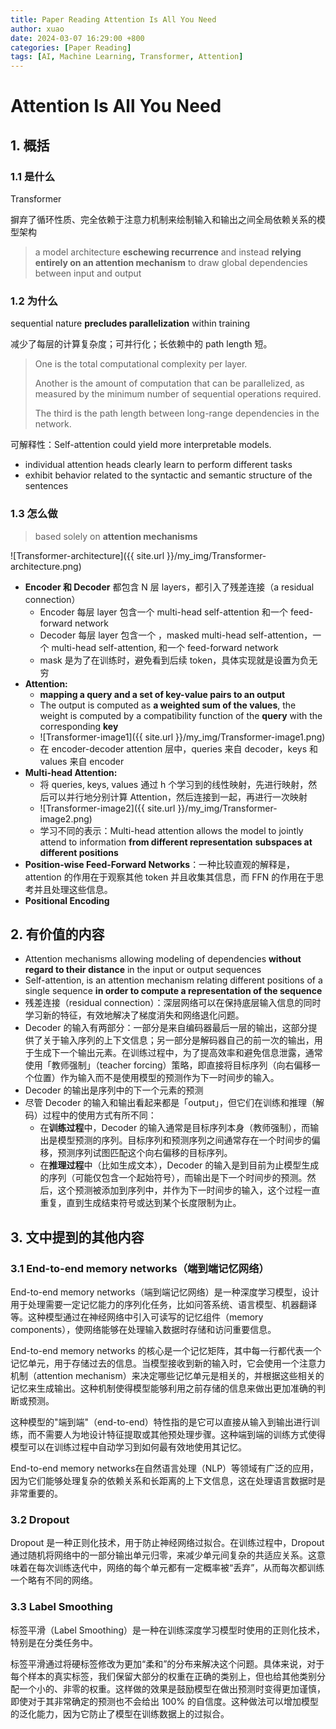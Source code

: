 ```yaml
---
title: Paper Reading Attention Is All You Need
author: xuao
date: 2024-03-07 16:29:00 +800
categories: [Paper Reading]
tags: [AI, Machine Learning, Transformer, Attention]
---
```


# Attention Is All You Need

## 1. 概括

### 1.1 是什么

Transformer

摒弃了循环性质、完全依赖于注意力机制来绘制输入和输出之间全局依赖关系的模型架构

> a model architecture **eschewing recurrence** and instead **relying entirely on an attention mechanism** to draw global dependencies between input and output

### 1.2 为什么

sequential nature **precludes parallelization** within training

减少了每层的计算复杂度；可并行化；长依赖中的 path length 短。

> One is the total computational complexity per layer. 
>
> Another is the amount of computation that can be parallelized, as measured by the minimum number of sequential operations required.
>
> The third is the path length between long-range dependencies in the network.

可解释性：Self-attention could yield more interpretable models. 

+ individual attention heads clearly learn to perform different tasks
+ exhibit behavior related to the syntactic and semantic structure of the sentences

### 1.3 怎么做

> based solely on **attention mechanisms**

![Transformer-architecture]({{ site.url }}/my_img/Transformer-architecture.png)

+ **Encoder 和 Decoder** 都包含 N 层 layers，都引入了残差连接（a residual connection）
  + Encoder 每层 layer 包含一个 multi-head self-attention 和一个 feed-forward network
  + Decoder 每层 layer 包含一个 ，masked multi-head self-attention，一个  multi-head self-attention,  和一个 feed-forward network
  + mask 是为了在训练时，避免看到后续 token，具体实现就是设置为负无穷
+ **Attention:**
  + **mapping a query and a set of key-value pairs to an output**
  + The output is computed as **a weighted sum of the values**, the weight is computed by a compatibility function of the **query** with the corresponding **key**
  + ![Transformer-image1]({{ site.url }}/my_img/Transformer-image1.png)
  + 在 encoder-decoder attention 层中，queries 来自 decoder，keys 和 values 来自 encoder
+ **Multi-head Attention:**
  + 将 queries, keys, values 通过 h 个学习到的线性映射，先进行映射，然后可以并行地分别计算 Attention，然后连接到一起，再进行一次映射
  + ![Transformer-image2]({{ site.url }}/my_img/Transformer-image2.png)
  + 学习不同的表示：Multi-head attention allows the model to jointly attend to information **from different representation**
    **subspaces at different positions**
+ **Position-wise Feed-Forward Networks**：一种比较直观的解释是，attention 的作用在于观察其他 token 并且收集其信息，而 FFN 的作用在于思考并且处理这些信息。
+ **Positional Encoding**

## 2. 有价值的内容

+ Attention mechanisms allowing modeling of dependencies **without regard to their distance** in the input or output sequences
+ Self-attention,  is an attention mechanism relating different positions of a single sequence **in order to compute a representation of the sequence**
+ 残差连接（residual connection）：深层网络可以在保持底层输入信息的同时学习新的特征，有效地解决了梯度消失和网络退化问题。
+ Decoder 的输入有两部分：一部分是来自编码器最后一层的输出，这部分提供了关于输入序列的上下文信息；另一部分是解码器自己的前一次的输出，用于生成下一个输出元素。在训练过程中，为了提高效率和避免信息泄露，通常使用「教师强制」（teacher forcing）策略，即直接将目标序列（向右偏移一个位置）作为输入而不是使用模型的预测作为下一时间步的输入。
+ Decoder 的输出是序列中的下一个元素的预测
+ 尽管 Decoder 的输入和输出看起来都是「output」，但它们在训练和推理（解码）过程中的使用方式有所不同：
  - 在**训练过程**中，Decoder 的输入通常是目标序列本身（教师强制），而输出是模型预测的序列。目标序列和预测序列之间通常存在一个时间步的偏移，预测序列试图匹配这个向右偏移的目标序列。
  - 在**推理过程**中（比如生成文本），Decoder 的输入是到目前为止模型生成的序列（可能仅包含一个起始符号），而输出是下一个时间步的预测。然后，这个预测被添加到序列中，并作为下一时间步的输入，这个过程一直重复，直到生成结束符号或达到某个长度限制为止。

## 3. 文中提到的其他内容

### 3.1 End-to-end memory networks（端到端记忆网络）

End-to-end memory networks（端到端记忆网络）是一种深度学习模型，设计用于处理需要一定记忆能力的序列化任务，比如问答系统、语言模型、机器翻译等。这种模型通过在神经网络中引入可读写的记忆组件（memory components），使网络能够在处理输入数据时存储和访问重要信息。

End-to-end memory networks 的核心是一个记忆矩阵，其中每一行都代表一个记忆单元，用于存储过去的信息。当模型接收到新的输入时，它会使用一个注意力机制（attention mechanism）来决定哪些记忆单元是相关的，并根据这些相关的记忆来生成输出。这种机制使得模型能够利用之前存储的信息来做出更加准确的判断或预测。

这种模型的"端到端"（end-to-end）特性指的是它可以直接从输入到输出进行训练，而不需要人为地设计特征提取或其他预处理步骤。这种端到端的训练方式使得模型可以在训练过程中自动学习到如何最有效地使用其记忆。

End-to-end memory networks在自然语言处理（NLP）等领域有广泛的应用，因为它们能够处理复杂的依赖关系和长距离的上下文信息，这在处理语言数据时是非常重要的。

### 3.2 Dropout

Dropout 是一种正则化技术，用于防止神经网络过拟合。在训练过程中，Dropout 通过随机将网络中的一部分输出单元归零，来减少单元间复杂的共适应关系。这意味着在每次训练迭代中，网络的每个单元都有一定概率被“丢弃”，从而每次都训练一个略有不同的网络。

### 3.3 Label Smoothing

标签平滑（Label Smoothing）是一种在训练深度学习模型时使用的正则化技术，特别是在分类任务中。

标签平滑通过将硬标签修改为更加“柔和”的分布来解决这个问题。具体来说，对于每个样本的真实标签，我们保留大部分的权重在正确的类别上，但也给其他类别分配一个小的、非零的权重。这样做的效果是鼓励模型在做出预测时变得更加谨慎，即使对于其非常确定的预测也不会给出 100% 的自信度。这种做法可以增加模型的泛化能力，因为它防止了模型在训练数据上的过拟合。
